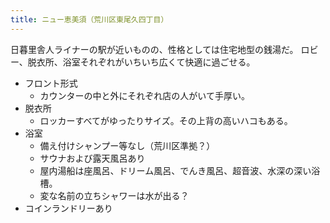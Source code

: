 ```yaml
---
title: ニュー恵美須（荒川区東尾久四丁目）
---
```


日暮里舎人ライナーの駅が近いものの、性格としては住宅地型の銭湯だ。
ロビー、脱衣所、浴室それぞれがいちいち広くて快適に過ごせる。

* フロント形式
  * カウンターの中と外にそれぞれ店の人がいて手厚い。
* 脱衣所
  * ロッカーすべてがゆったりサイズ。その上背の高いハコもある。
* 浴室
  * 備え付けシャンプー等なし（荒川区準拠？）
  * サウナおよび露天風呂あり
  * 屋内湯船は座風呂、ドリーム風呂、でんき風呂、超音波、水深の深い浴槽。
  * 変な名前の立ちシャワーは水が出る？
* コインランドリーあり
